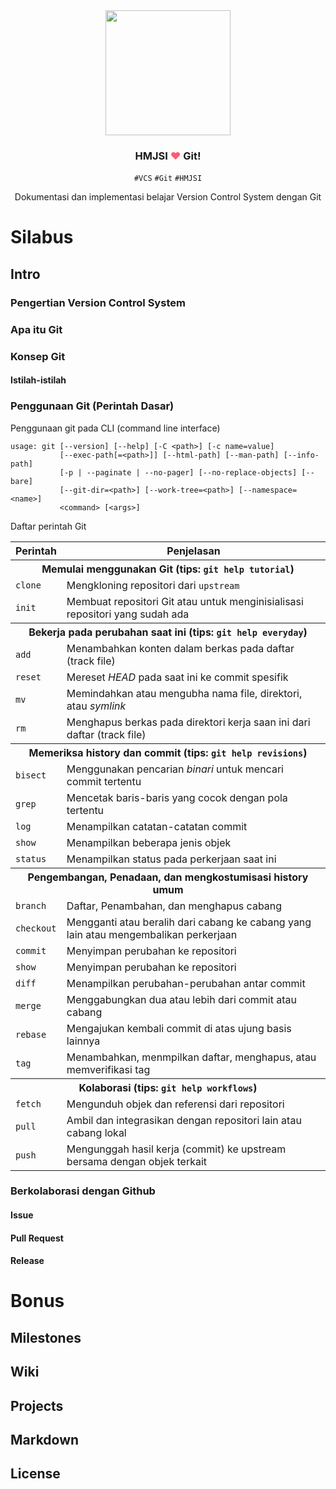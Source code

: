 <div align="center">
  <img src="https://avatars2.githubusercontent.com/u/34548627?s=400&u=c09b3f62d6eccab362db88cfdd8e19d18bc66ed6" width="200px">
  <h3>HMJSI <font color="#ff5d74">❤</font> Git!</h3>
  <code>#VCS</code> <code>#Git</code> <code>#HMJSI</code>
  <p>Dokumentasi dan implementasi belajar Version Control System dengan Git</p>
</div>

# Silabus
## Intro
### Pengertian Version Control System
### Apa itu Git
### Konsep Git
#### Istilah-istilah
### Penggunaan Git (Perintah Dasar)

Penggunaan git pada CLI (command line interface)
```
usage: git [--version] [--help] [-C <path>] [-c name=value]
           [--exec-path[=<path>]] [--html-path] [--man-path] [--info-path]
           [-p | --paginate | --no-pager] [--no-replace-objects] [--bare]
           [--git-dir=<path>] [--work-tree=<path>] [--namespace=<name>]
           <command> [<args>]
```

Daftar perintah Git
<table>
    <thead>
        <tr>
            <th>Perintah</th>
            <th>Penjelasan</th>
        </tr>
    </thead>
    <tbody>
        <tr>
            <th colspan="2">Memulai menggunakan Git (tips: <code>git help tutorial</code>)</th>
        </tr>
        <tr>
            <td><code>clone</code></td>
            <td>Mengkloning repositori dari <code>upstream</code></td>
        </tr>
        <tr>
            <td><code>init</code></td>
            <td>Membuat repositori Git atau untuk menginisialisasi repositori yang sudah ada</td>
        </tr>
        <tr>
            <th colspan="2">Bekerja pada perubahan saat ini (tips: <code>git help everyday</code>)</th>
        </tr>
        <tr>
            <td><code>add</code></td>
            <td>Menambahkan konten dalam berkas pada daftar (track file)</td>
        </tr>
        <tr>
            <td><code>reset</code></td>
            <td>Mereset <i>HEAD</i> pada saat ini ke commit spesifik</td>
        </tr>
        <tr>
            <td><code>mv</code></td>
            <td>Memindahkan atau mengubha nama file, direktori, atau <i>symlink</i></td>
        </tr>
        <tr>
            <td><code>rm</code></td>
            <td>Menghapus berkas pada direktori kerja saan ini dari daftar (track file)</td>
        </tr>
        <tr>
            <th colspan="2">Memeriksa history dan commit (tips: <code>git help revisions</code>)</th>
        </tr>
        <tr>
            <td><code>bisect</code></td>
            <td>Menggunakan pencarian <i>binari</i> untuk mencari commit tertentu</td>
        </tr>
        <tr>
            <td><code>grep</code></td>
            <td>Mencetak baris-baris yang cocok dengan pola tertentu</td>
        </tr>
        <tr>
            <td><code>log</code></td>
            <td>Menampilkan catatan-catatan commit</td>
        </tr>
        <tr>
            <td><code>show</code></td>
            <td>Menampilkan beberapa jenis objek</td>
        </tr>
        <tr>
            <td><code>status</code></td>
            <td>Menampilkan status pada perkerjaan saat ini</td>
        </tr>
        <tr>
            <th colspan="2">Pengembangan, Penadaan, dan mengkostumisasi history umum</th>
        </tr>
        <tr>
            <td><code>branch</code></td>
            <td>Daftar, Penambahan, dan menghapus cabang</td>
        </tr>
        <tr>
            <td><code>checkout</code></td>
            <td>Mengganti atau beralih dari cabang ke cabang yang lain atau mengembalikan perkerjaan</td>
        </tr>
        <tr>
            <td><code>commit</code></td>
            <td>Menyimpan perubahan ke repositori</td>
        </tr>
        <tr>
            <td><code>show</code></td>
            <td>Menyimpan perubahan ke repositori</td>
        </tr>
        <tr>
            <td><code>diff</code></td>
            <td>Menampilkan perubahan-perubahan antar commit</td>
        </tr>
        <tr>
            <td><code>merge</code></td>
            <td>Menggabungkan dua atau lebih dari commit atau cabang</td>
        </tr>
        <tr>
            <td><code>rebase</code></td>
            <td>Mengajukan kembali commit di atas ujung basis lainnya</td>
        </tr>
        <tr>
            <td><code>tag</code></td>
            <td>Menambahkan, menmpilkan daftar, menghapus, atau memverifikasi tag</td>
        </tr>
        <tr>
            <th colspan="2">Kolaborasi (tips: <code>git help workflows</code>)</th>
        </tr>
        <tr>
            <td><code>fetch</code></td>
            <td>Mengunduh objek dan referensi dari repositori</td>
        </tr>
        <tr>
            <td><code>pull</code></td>
            <td>Ambil dan integrasikan dengan repositori lain atau cabang lokal</td>
        </tr>
        <tr>
            <td><code>push</code></td>
            <td>Mengunggah hasil kerja (commit) ke upstream bersama dengan objek terkait</td>
        </tr>
    </tbody>
</table>

### Berkolaborasi dengan Github
#### Issue
#### Pull Request
#### Release


# Bonus
## Milestones
## Wiki
## Projects
## Markdown
## License